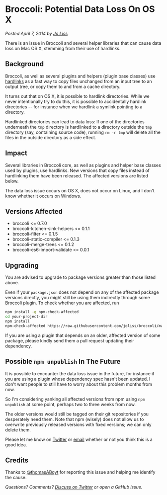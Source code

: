 # Broccoli: Potential Data Loss On OS X

*Posted April 7, 2014 by [Jo Liss](https://twitter.com/jo_liss)*

There is an issue in Broccoli and several helper libraries that can cause data
loss on Mac OS X, stemming from their use of hardlinks.

## Background

Broccoli, as well as several plugins and helpers (plugin base classes) use
[hardlinks](https://en.wikipedia.org/wiki/Hard_link) as a fast way to copy
files unchanged from an input tree to an output tree, or copy them to and from
a cache directory.

It turns out that on OS X, it is possible to hardlink directories. While we
never intentionally try to do this, it is possible to accidentally hardlink
directories -- for instance when we hardlink a symlink pointing to a
directory.

Hardlinked directories can lead to data loss: If one of the directories
underneath the `tmp` directory is hardlinked to a directory outside the `tmp`
directory (say, containing source code), running `rm -r tmp` will delete all
the files in the outside directory as a side effect.

## Impact

Several libraries in Broccoli core, as well as plugins and helper base classes
used by plugins, use hardlinks. New versions that copy files instead of
hardlinking them have been released. The affected versions are listed below.

The data loss issue occurs on OS X, does not occur on Linux, and I don't know
whether it occurs on Windows.

## Versions Affected

* broccoli <= 0.7.0
* broccoli-kitchen-sink-helpers <= 0.1.1
* broccoli-filter <= 0.1.5
* broccoli-static-compiler <= 0.1.3
* broccoli-merge-trees <= 0.1.2
* broccoli-es6-import-validate <= 0.0.1

## Upgrading

You are advised to upgrade to package versions greater than those listed
above.

Even if your `package.json` does not depend on any of the affected package
versions directly, you might still be using them indirectly through some
Broccoli plugin. To check whether you are affected, run

```bash
npm install -g npm-check-affected
cd your-project-dir
npm install
npm-check-affected https://raw.githubusercontent.com/joliss/broccoli/master/docs/hardlink-issue.json
```

If you are using a plugin that depends on an older, affected version of some
package, please kindly send them a pull request updating their dependency.

## Possible `npm unpublish` In The Future

It is possible to encounter the data loss issue in the future, for instance if
you are using a plugin whose dependency spec hasn't been updated. I don't want
people to still have to worry about this problem months from now.

So I'm considering yanking all affected versions from npm using `npm
unpublish` at some point, perhaps two to three weeks from now.

The older versions would still be tagged on their git repositories if you
desperately need them. Note that npm (wisely) does not allow us to overwrite
previously released versions with fixed versions; we can only delete them.

Please let me know on [Twitter](https://twitter.com/jo_liss) or
[email](mailto:joliss42@gmail.com) whether or not you think this is a good
idea.

## Credits

Thanks to [@thomasABoyt](https://twitter.com/thomasABoyt) for reporting this
issue and helping me identify the cause.

*Questions? Comments? [Discuss on
Twitter](https://twitter.com/jo_liss/status/453240313583124480) or open a
GitHub issue.*
